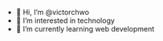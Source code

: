 - 👋 Hi, I’m @victorchwo
- 👀 I’m interested in technology
- 🌱 I’m currently learning web development

<!---
victorchwo/victorchwo is a ✨ special ✨ repository because its `README.md` (this file) appears on your GitHub profile.
You can click the Preview link to take a look at your changes.
--->

